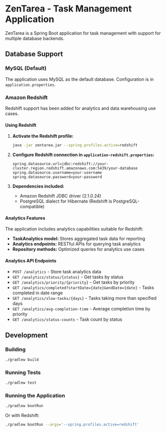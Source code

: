 # ZenTarea - Task Management Application

ZenTarea is a Spring Boot application for task management with support for multiple database backends.

## Database Support

### MySQL (Default)
The application uses MySQL as the default database. Configuration is in `application.properties`.

### Amazon Redshift
Redshift support has been added for analytics and data warehousing use cases.

#### Using Redshift

1. **Activate the Redshift profile:**
   ```bash
   java -jar zentarea.jar --spring.profiles.active=redshift
   ```

2. **Configure Redshift connection in `application-redshift.properties`:**
   ```properties
   spring.datasource.url=jdbc:redshift://your-cluster.region.redshift.amazonaws.com:5439/your-database
   spring.datasource.username=your-username
   spring.datasource.password=your-password
   ```

3. **Dependencies included:**
   - Amazon Redshift JDBC driver (2.1.0.24)
   - PostgreSQL dialect for Hibernate (Redshift is PostgreSQL-compatible)

#### Analytics Features

The application includes analytics capabilities suitable for Redshift:

- **TaskAnalytics model:** Stores aggregated task data for reporting
- **Analytics endpoints:** RESTful APIs for querying task analytics
- **Repository methods:** Optimized queries for analytics use cases

#### Analytics API Endpoints

- `POST /analytics` - Store task analytics data
- `GET /analytics/status/{status}` - Get tasks by status
- `GET /analytics/priority/{priority}` - Get tasks by priority
- `GET /analytics/completed?startDate={date}&endDate={date}` - Tasks completed in date range
- `GET /analytics/slow-tasks/{days}` - Tasks taking more than specified days
- `GET /analytics/avg-completion-time` - Average completion time by priority
- `GET /analytics/status-counts` - Task count by status

## Development

### Building
```bash
./gradlew build
```

### Running Tests
```bash
./gradlew test
```

### Running the Application
```bash
./gradlew bootRun
```

Or with Redshift:
```bash
./gradlew bootRun --args='--spring.profiles.active=redshift'
```